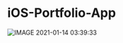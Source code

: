 # iOS-Portfolio-App
![IMAGE 2021-01-14 03:39:33](https://user-images.githubusercontent.com/50481847/104537532-6b0bb580-561a-11eb-92a6-2674d625cf98.jpg)
